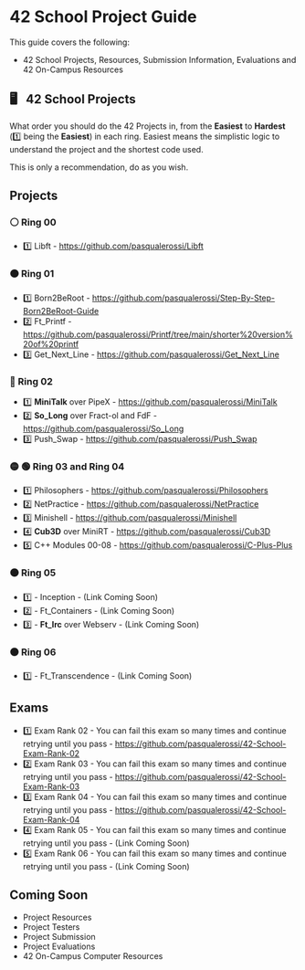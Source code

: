 # 42 School Project Guide

This guide covers the following: 
- 42 School Projects, Resources, Submission Information, Evaluations and 42 On-Campus Resources

## 🖥️ &nbsp; 42 School Projects
What order you should do the 42 Projects in, from the **Easiest** to **Hardest** (1️⃣ being the **Easiest**) in each ring. 
Easiest means the simplistic logic to understand the project and the shortest code used. 

This is only a recommendation, do as you wish. 

## Projects

### ⚪ Ring 00
- 1️⃣ Libft - https://github.com/pasqualerossi/Libft

### 🟠 Ring 01
- 1️⃣ Born2BeRoot - https://github.com/pasqualerossi/Step-By-Step-Born2BeRoot-Guide
- 2️⃣ Ft_Printf - https://github.com/pasqualerossi/Printf/tree/main/shorter%20version%20of%20printf
- 3️⃣ Get_Next_Line - https://github.com/pasqualerossi/Get_Next_Line

### 🔵 Ring 02
- 1️⃣ **MiniTalk** over PipeX - https://github.com/pasqualerossi/MiniTalk
- 2️⃣ **So_Long** over Fract-ol and FdF - https://github.com/pasqualerossi/So_Long
- 3️⃣ Push_Swap - https://github.com/pasqualerossi/Push_Swap

### 🟡 🟢 Ring 03 and Ring 04
- 1️⃣ Philosophers - https://github.com/pasqualerossi/Philosophers
- 2️⃣ NetPractice - https://github.com/pasqualerossi/NetPractice
- 3️⃣ Minishell - https://github.com/pasqualerossi/Minishell
- 4️⃣ **Cub3D** over MiniRT - https://github.com/pasqualerossi/Cub3D
- 5️⃣ C++ Modules 00-08 - https://github.com/pasqualerossi/C-Plus-Plus

### 🟤 Ring 05
- 1️⃣ - Inception - (Link Coming Soon) 
- 2️⃣ - Ft_Containers - (Link Coming Soon) 
- 3️⃣ - **Ft_Irc** over Webserv - (Link Coming Soon) 

### ⚫ Ring 06
- 1️⃣ - Ft_Transcendence - (Link Coming Soon) 

## Exams
- 1️⃣ Exam Rank 02 - You can fail this exam so many times and continue retrying until you pass -
https://github.com/pasqualerossi/42-School-Exam-Rank-02
- 2️⃣ Exam Rank 03 - You can fail this exam so many times and continue retrying until you pass - https://github.com/pasqualerossi/42-School-Exam-Rank-03 
- 3️⃣ Exam Rank 04 - You can fail this exam so many times and continue retrying until you pass - https://github.com/pasqualerossi/42-School-Exam-Rank-04
- 4️⃣ Exam Rank 05 - You can fail this exam so many times and continue retrying until you pass - (Link Coming Soon) 
- 5️⃣ Exam Rank 06 - You can fail this exam so many times and continue retrying until you pass - (Link Coming Soon) 

## Coming Soon

- Project Resources
- Project Testers
- Project Submission
- Project Evaluations
- 42 On-Campus Computer Resources
